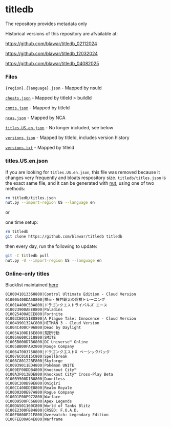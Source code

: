 # titledb

The repository provides metadata only

Historical versions of this repository are afvailable at:

https://github.com/blawar/titledb_02112024

https://github.com/blawar/titledb_12032024

https://github.com/blawar/titledb_04082025

### Files
`{region}.{language}.json` - Mapped by nsuId

[`cheats.json`](cheats.json) - Mapped by titleId > buildId

[`cnmts.json`](cnmts.json) - Mapped by titleId

[`ncas.json`](ncas.json) - Mapped by NCA

[`titles.US.en.json`](titles.US.en.json) - No longer included, see below

[`versions.json`](versions.json) - Mapped by titleId, includes version history

[`versions.txt`](versions.txt) - Mapped by titleId


### titles.US.en.json
If you are looking for `titles.US.en.json`, this file was removed because it changes very frequently and bloats respository size.
`titledb/titles.json` is the exact same file, and it can be generated with [nut](https://github.com/blawar/nut), using one of two methods:

```sh
rm titledb/titles.json
nut.py --import-region US --language en
```

or

one time setup:
```sh
rm titledb
git clone https://github.com/blawar/titledb titledb
```

then every day, run the following to update:
```sh
git -C titledb pull
nut.py -U --import-region US --language en
```


### Online-only titles

Blacklist maintained [here](https://github.com/blawar/nut/blob/master/conf/blacklist.online.txt)

```
0100041013360800|Control Ultimate Edition - Cloud Version
01000A400DA58800|棋士・藤井聡太の将棋トレーニング
01001A400C53A800|ドラゴンクエストライバルズ エース
010023900AEE0800|Paladins
010025400AECE800|Fortnite
01003CE015180800|A Plague Tale: Innocence - Cloud Version
01004990132AC800|HITMAN 3 - Cloud Version
01004C400CF96800|Dead by Daylight
01005A100D16E800|荒野行動
01005A600C318800|SMITE
01005B000D786800|DC Universe™ Online
01005BB00FA92800|Rouge Company
0100647003750800|ドラゴンクエストⅩ ベーシックパック
010076C01015C800|Spellbreak
01008C80122BE800|Skyforge
0100939011ED4800|Pokémon UNITE
01009EF00DDB4800|Knockout City™
0100A3F013BDE800|Knockout City™ Cross-Play Beta
0100B9500D1B0800|Dauntless
0100BC200B99E800|Onigiri
0100CC400DDE8800|Realm Royale
0100D0200E97A800|Rogue Company
0100D1E00E972800|Warface
0100D9500FC66800|Apex Legends
0100DA501160C800|World of Tanks Blitz
0100E2300FB84800|CRSED: F.O.A.D.
0100F8600E21E800|Overwatch: Legendary Edition
0100FEE00A64E800|Warframe
```
